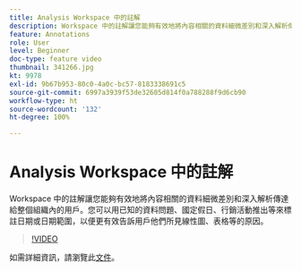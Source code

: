 ```yaml
---
title: Analysis Workspace 中的註解
description: Workspace 中的註解讓您能夠有效地將內容相關的資料細微差別和深入解析傳達給整個組織內的用戶。您可以用已知的資料問題、國定假日、行銷活動推出等來標註日期或日期範圍，以便更有效告訴用戶他們所見線性圖、表格等的原因。
feature: Annotations
role: User
level: Beginner
doc-type: feature video
thumbnail: 341266.jpg
kt: 9978
exl-id: 9b67b953-80c0-4a0c-bc57-8183338691c5
source-git-commit: 6997a3939f53de32605d814f0a788288f9d6cb90
workflow-type: ht
source-wordcount: '132'
ht-degree: 100%

---
```


# Analysis Workspace 中的註解

Workspace 中的註解讓您能夠有效地將內容相關的資料細微差別和深入解析傳達給整個組織內的用戶。您可以用已知的資料問題、國定假日、行銷活動推出等來標註日期或日期範圍，以便更有效告訴用戶他們所見線性圖、表格等的原因。

>[!VIDEO](https://video.tv.adobe.com/v/341266/?quality=12&learn=on)

如需詳細資訊，請瀏覽此[文件](https://experienceleague.adobe.com/docs/analytics/analyze/analysis-workspace/components/annotations/overview.html?lang=en)。
